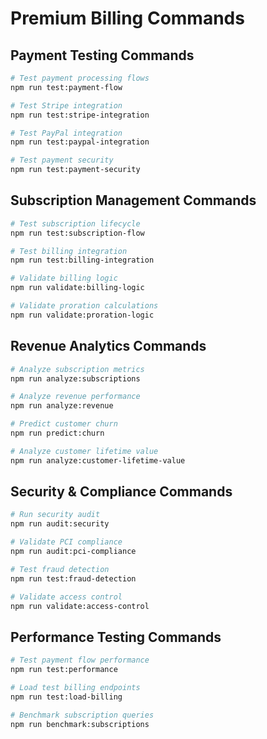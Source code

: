 # Premium Billing Commands

## Payment Testing Commands
```bash
# Test payment processing flows
npm run test:payment-flow

# Test Stripe integration
npm run test:stripe-integration

# Test PayPal integration  
npm run test:paypal-integration

# Test payment security
npm run test:payment-security
```

## Subscription Management Commands
```bash
# Test subscription lifecycle
npm run test:subscription-flow

# Test billing integration
npm run test:billing-integration

# Validate billing logic
npm run validate:billing-logic

# Validate proration calculations
npm run validate:proration-logic
```

## Revenue Analytics Commands
```bash
# Analyze subscription metrics
npm run analyze:subscriptions

# Analyze revenue performance
npm run analyze:revenue

# Predict customer churn
npm run predict:churn

# Analyze customer lifetime value
npm run analyze:customer-lifetime-value
```

## Security & Compliance Commands
```bash
# Run security audit
npm run audit:security

# Validate PCI compliance
npm run audit:pci-compliance

# Test fraud detection
npm run test:fraud-detection

# Validate access control
npm run validate:access-control
```

## Performance Testing Commands
```bash
# Test payment flow performance
npm run test:performance

# Load test billing endpoints
npm run test:load-billing

# Benchmark subscription queries
npm run benchmark:subscriptions
```